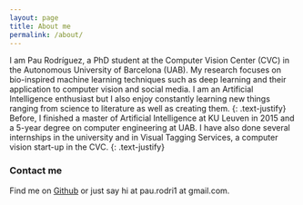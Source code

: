 ```yaml
---
layout: page
title: About me
permalink: /about/
---
```

I am Pau Rodríguez, a PhD student at the Computer Vision Center (CVC) in the Autonomous University of Barcelona (UAB). My research focuses on bio-inspired machine learning techniques such as deep learning and their application to computer vision and social media. I am an Artificial Intelligence enthusiast but I also enjoy constantly learning new things ranging from science to literature as well as creating them.
{: .text-justify}
Before, I finished a master of Artificial Intelligence at KU Leuven in 2015 and a 5-year degree on computer engineering at UAB. I have also done several internships in the university and in Visual Tagging Services, a computer vision start-up in the CVC.
{: .text-justify}

### Contact me

Find me on [Github][github] or just say hi at pau.rodri1 at gmail.com.


[github]: https://github.com/prlz77
